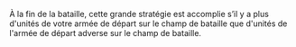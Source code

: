 À la fin de la bataille, cette grande stratégie est accomplie s’il y a plus d'unités de votre armée de départ sur le champ de bataille que d'unités de l'armée de départ adverse sur le champ de bataille.